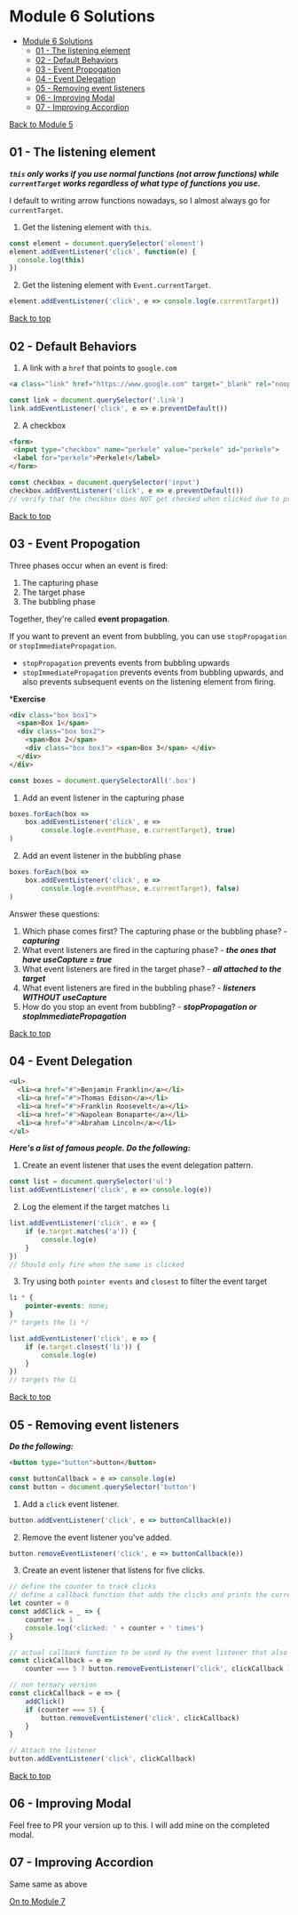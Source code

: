 # Module 6 Solutions

<!-- TOC -->

- [Module 6 Solutions](#module-6-solutions)
    - [01 - The listening element](#01---the-listening-element)
    - [02 - Default Behaviors](#02---default-behaviors)
    - [03 - Event Propogation](#03---event-propogation)
    - [04 - Event Delegation](#04---event-delegation)
    - [05 - Removing event listeners](#05---removing-event-listeners)
    - [06 - Improving Modal](#06---improving-modal)
    - [07 - Improving Accordion](#07---improving-accordion)

<!-- /TOC -->

[Back to Module 5](../Module5/solutions.md)

## 01 - The listening element

***`this` only works if you use normal functions (not arrow functions) while `currentTarget` works regardless of what type of functions you use.***

I default to writing arrow functions nowadays, so I almost always go for `currentTarget`.

1. Get the listening element with `this`.

```js
const element = document.querySelector('element')
element.addEventListener('click', function(e) {
  console.log(this)
})
```

2. Get the listening element with `Event.currentTarget`.

```js
element.addEventListener('click', e => console.log(e.currentTarget))
```

[Back to top](#Module-6-Solutions)

## 02 - Default Behaviors

1. A link with a `href` that points to `google.com`

```html
<a class="link" href="https://www.google.com" target="_blank" rel="noopener noreferrer">Google</a>
```

```js
const link = document.querySelector('.link')
link.addEventListener('click', e => e.preventDefault())
```

2. A checkbox

```html
<form>
 <input type="checkbox" name="perkele" value="perkele" id="perkele">
 <label for="perkele">Perkele!</label>
</form>
```

```js
const checkbox = document.querySelector('input')
checkbox.addEventListener('click', e => e.preventDefault())
// verify that the checkbox does NOT get checked when clicked due to preventDefault()
```

[Back to top](#Module-6-Solutions)

## 03 - Event Propogation

Three phases occur when an event is fired:

1. The capturing phase
2. The target phase
3. The bubbling phase

Together, they're called **event propagation**.

If you want to prevent an event from bubbling, you can use `stopPropagation` or `stopImmediatePropagation`.

- `stopPropagation` prevents events from bubbling upwards
- `stopImmediatePropagation`  prevents events from bubbling upwards, and also prevents subsequent events on the listening element from firing.

***Exercise**

```html
<div class="box box1">
  <span>Box 1</span>
  <div class="box box2">
    <span>Box 2</span>
    <div class="box box3"> <span>Box 3</span> </div>
  </div>
</div>
```

```js
const boxes = document.querySelectorAll('.box')
```

1. Add an event listener in the capturing phase

```js
boxes.forEach(box => 
    box.addEventListener('click', e => 
        console.log(e.eventPhase, e.currentTarget), true)
)
```

2. Add an event listener in the bubbling phase

```js
boxes.forEach(box => 
    box.addEventListener('click', e => 
        console.log(e.eventPhase, e.currentTarget), false)
)
```

Answer these questions:

1. Which phase comes first? The capturing phase or the bubbling phase? - ***capturing***
2. What event listeners are fired in the capturing phase? - ***the ones that have useCapture = true***
3. What event listeners are fired in the target phase? - ***all attached to the target***
4. What event listeners are fired in the bubbling phase? - ***listeners WITHOUT useCapture***
5. How do you stop an event from bubbling? - ***stopPropagation or stopImmediatePropagation***

[Back to top](#Module-6-Solutions)

## 04 - Event Delegation

```html
<ul>
  <li><a href="#">Benjamin Franklin</a></li>
  <li><a href="#">Thomas Edison</a></li>
  <li><a href="#">Franklin Roosevelt</a></li>
  <li><a href="#">Napolean Bonaparte</a></li>
  <li><a href="#">Abraham Lincoln</a></li>
</ul>
```

***Here's a list of famous people. Do the following:***

1. Create an event listener that uses the event delegation pattern.

```js
const list = document.querySelector('ul')
list.addEventListener('click', e => console.log(e))
```

2. Log the element if the target matches `li`

```js
list.addEventListener('click', e => {
    if (e.target.matches('a')) {
        console.log(e)
    }
})
// Should only fire when the name is clicked
```

3. Try using both `pointer events` and `closest` to filter the event target

```css
li * {
    pointer-events: none;
}
/* targets the li */
```

```js
list.addEventListener('click', e => {
    if (e.target.closest('li')) {
        console.log(e)
    }
})
// targets the li
```

[Back to top](#Module-6-Solutions)

## 05 - Removing event listeners

***Do the following:***

```html
<button type="button">button</button>
```

```js
const buttonCallback = e => console.log(e)
const button = document.querySelector('button')
```

1. Add a `click` event listener.

```js
button.addEventListener('click', e => buttonCallback(e))
```

2. Remove the event listener you've added.

```js
button.removeEventListener('click', e => buttonCallback(e))
```

3. Create an event listener that listens for five clicks.

```js
// define the counter to track clicks
// define a callback function that adds the clicks and prints the current click count
let counter = 0
const addClick = _ => {
    counter += 1
    console.log('clicked: ' + counter + ' times')
}

// actual callback function to be used by the event listener that also uses the other functions
const clickCallback = e => 
    counter === 5 ? button.removeEventListener('click', clickCallback ) : addClick()

// non ternary version
const clickCallback = e => {
    addClick()
    if (counter === 5) {
        button.removeEventListener('click', clickCallback)
    }
}

// Attach the listener
button.addEventListener('click', clickCallback)
```

[Back to top](#Module-6-Solutions)

## 06 - Improving Modal

Feel free to PR your version up to this. I will add mine on the completed modal.

## 07 - Improving Accordion

Same same as above

[On to Module 7](../Module7/solutions.md)